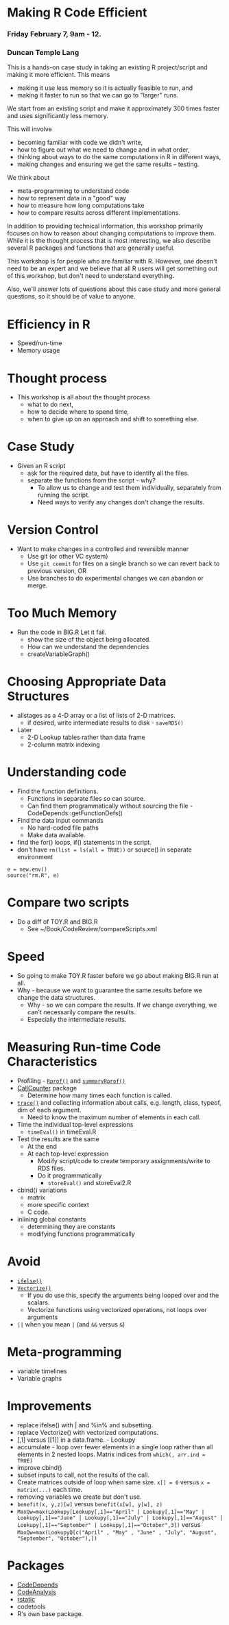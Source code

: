 # Making R Code Efficient 
### Friday February 7, 9am - 12.
### Duncan Temple Lang


This is a hands-on case study in taking an existing R project/script and making it more efficient.
This means 
+ making it use less memory so it is actually feasible to run, and 
+ making it faster to run so that we can go to "larger" runs.

We start from an existing script and make it approximately 300 times faster
and uses significantly less memory.

This will involve 
+ becoming familiar with code we didn't write,
+ how to figure out what we need to change and in what order,
+ thinking about ways to do the same computations in R in different ways,
+ making changes and ensuring we get the same results – testing.

We think about
+ meta-programming to understand code
+ how to represent data in a "good" way
+ how to measure how long computations take
+ how to compare results across different implementations.

In addition to providing technical information, this workshop primarily focuses on how to reason
about changing computations to improve them.  While it is the thought process that is most interesting,
we also describe several R packages and functions that are generally useful.

This workshop is for people who are familiar with R. However,
one doesn't need to be an expert and we believe that all R users
will get something out of this workshop, but don't need to understand everything.

Also, we'll answer lots of questions about this case study and more general questions,
so it should be of value to anyone.


# Efficiency in R
 + Speed/run-time 
 + Memory usage

# Thought process
+ This workshop is all about the thought process
   + what to do next, 
   + how to decide where to spend time,
   + when to give up on an approach and shift to something else.
   
# Case Study
+ Given an R script
   + ask for the required data, but have to identify all the files.
   + separate the functions from the script - why?
       + To allow us to change and test them individually, separately from running the script.
	   + Need ways to verify any changes don't change the results.

# Version Control 
+ Want to make changes in a controlled and reversible manner
   + Use git (or other VC system)
   + Use `git commit` for files on a single branch so we can revert back to previous version, OR
   + Use branches to do experimental changes we can abandon or merge.

# Too Much Memory
+ Run the code in BIG.R Let it fail.
  + show the size of the object being allocated.
  + How can we understand the dependencies
  + createVariableGraph()
 
# Choosing Appropriate Data Structures 
+ allstages as a 4-D array or a list of lists of 2-D matrices.
   + if desired, write intermediate results to disk - `saveRDS()`
+ Later
    + 2-D Lookup tables rather than data frame
    + 2-column matrix indexing

# Understanding code
   + Find the function definitions.
      + Functions in separate files so can source.
      + Can find them programmatically without sourcing the file - CodeDepends::getFunctionDefs()
   + Find the data input commands
       + No hard-coded file paths
       + Make data available.
   + find the for() loops, if()	statements in the script.
   + don't have `rm(list = ls(all = TRUE))` or source() in separate environment 
   ```
   e = new.env()
   source("rm.R", e)
   ```
	   
# Compare two scripts
   + Do a diff of TOY.R and BIG.R
       + See ~/Book/CodeReview/compareScripts.xml
 
# Speed
 + So going to make TOY.R faster before we go about making BIG.R run at all.
 + Why - because we want to guarantee the same results before we change the data structures.
     + Why - so we can compare the results. If we change everything, we can't necessarily compare
       the results.
	 +  Especially the intermediate results.
 
# Measuring Run-time Code Characteristics
+ Profiling - [`Rprof()`](https://www.rdocumentation.org/packages/utils/versions/3.6.2/topics/Rprof) and [`summaryRprof()`](https://www.rdocumentation.org/packages/utils/versions/3.6.2/topics/summaryRprof)
+ [CallCounter](https://github.com/duncantl/CallCounter) package
   + Determine how many times each function is called.
+ [`trace()`](https://www.rdocumentation.org/packages/base/versions/3.6.2/topics/trace) and collecting information about calls, e.g. length, class, typeof, dim of each argument.
  + Need to know the maximum number of elements in each call.
+ Time the individual top-level expressions
   + `timeEval()` in timeEval.R
+ Test the results are the same
   + At the end
   + At each top-level expression
      + Modify script/code to create temporary assignments/write to RDS files.
	  + Do it programmatically
	      +  `storeEval()` and storeEval2.R
+ cbind() variations
  + matrix
  + more specific context
  + C code.
+ inlining global constants
  + determining they are constants
  + modifying functions programmatically
  
# Avoid
+ [`ifelse()`](https://www.rdocumentation.org/packages/base/versions/3.6.2/topics/ifelse)
+ [`Vectorize()`](https://www.rdocumentation.org/packages/base/versions/3.6.2/topics/Vectorize)
    + If you do use this, specify the arguments being looped over and the scalars.
    + Vectorize functions using vectorized operations, not loops over arguments
+ `||` when you mean `|` (and `&&` versus `&`)


# Meta-programming
+ variable timelines
+ Variable graphs


# Improvements
+ replace ifelse() with | and %in% and subsetting. 
+ replace Vectorize() with vectorized computations.
+ [,1] versus [[1]] in a data.frame. - Lookupy
+ accumulate - loop over fewer elements in a single loop rather than all elements in 2 nested
  loops. Matrix indices from `which(, arr.ind = TRUE)`
+ improve cbind()
+ subset inputs to call, not the results of the call.
+ Create matrices outside of loop when same size.  `x[] = 0` versus `x = matrix(...)` each time.
+ removing variables we create but don't use.
+ `benefit(x, y,z)[w]` versus `benefit(x[w], y[w], z)`
+ `MaxQw=max(Lookupy[Lookupy[,1]=="April" | Lookupy[,1]=="May" | Lookupy[,1]=="June" |
  Lookupy[,1]=="July" | Lookupy[,1]=="August" | Lookupy[,1]=="September" |
  Lookupy[,1]=="October",3])`
   versus
  `MaxQw=max(LookupyQ[c("April" , "May" , "June" , "July", "August", "September", "October"),])`

# Packages
 + [CodeDepends](https://github.com/duncantl/CodeDepends)
 + [CodeAnalysis](https://github.com/duncantl/CodeAnalysis)
 + [rstatic](https://github.com/nick-ulle/rstatic)
 + codetools
 + R's own base package.
